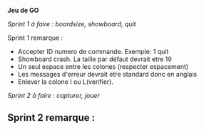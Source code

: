 **Jeu de GO**

_Sprint 1 à faire :
  boardsize, showboard, quit_

Sprint 1 remarque :
  - Accepter ID numero de commande. Exemple: 1 quit
  - Showboard crash. La taille par défaut devrait etre 19
  - Un seul espace entre les colones (respecter espacement)
  - Les messages d'erreur devrait etre standard donc en anglais 
  - Enlever la colone I ou L(verifier).

_Sprint 2 à faire : 
  capturer, jouer_

Sprint 2 remarque :
  -        

